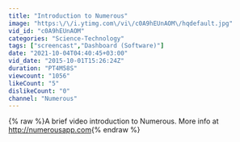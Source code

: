 ```yaml
---
title: "Introduction to Numerous"
image: "https:\/\/i.ytimg.com\/vi\/c0A9hEUnAOM\/hqdefault.jpg"
vid_id: "c0A9hEUnAOM"
categories: "Science-Technology"
tags: ["screencast","Dashboard (Software)"]
date: "2021-10-04T04:40:45+03:00"
vid_date: "2015-10-01T15:26:24Z"
duration: "PT4M58S"
viewcount: "1056"
likeCount: "5"
dislikeCount: "0"
channel: "Numerous"
---
```

{% raw %}A brief video introduction to Numerous. More info at <a rel="nofollow" target="blank" href="http://numerousapp.com">http://numerousapp.com</a>{% endraw %}
